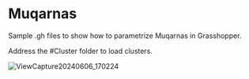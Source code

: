 # Muqarnas
Sample .gh files to show how to parametrize Muqarnas in Grasshopper.

Address the #Cluster folder to load clusters.

![ViewCapture20240606_170224](https://github.com/malikhafaji/Muqarnas/assets/96740778/5272239a-7d13-47e8-9e85-b45f5379e299)
